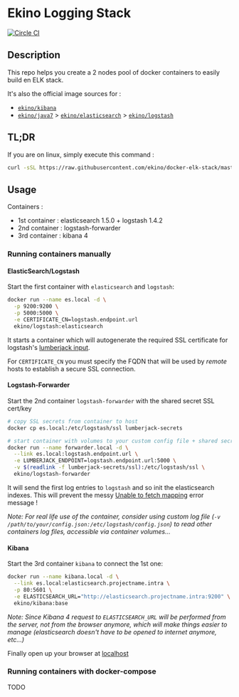 # Ekino Logging Stack

[![Circle CI](https://circleci.com/gh/ekino/docker-elk-stack.svg?style=svg)](https://circleci.com/gh/ekino/docker-elk-stack)

## Description

This repo helps you create a 2 nodes pool of docker containers to easily build
en ELK stack.

It's also the official image sources for :
* [`ekino/kibana`](https://registry.hub.docker.com/u/ekino/kibana/)
* [`ekino/java7`](https://registry.hub.docker.com/u/ekino/java7/) > [`ekino/elasticsearch`](https://registry.hub.docker.com/u/ekino/elasticsearch/) > [`ekino/logstash`](https://registry.hub.docker.com/u/ekino/logstash/)

## TL;DR

If you are on linux, simply execute this command :

```bash
curl -sSL https://raw.githubusercontent.com/ekino/docker-elk-stack/master/helper.sh | bash -s run
```

## Usage

Containers :

* 1st container : elasticsearch 1.5.0 + logstash 1.4.2
* 2nd container : logstash-forwarder
* 3rd container : kibana 4

### Running containers manually

#### ElasticSearch/Logstash

Start the first container with `elasticsearch` and `logstash`:
```bash
docker run --name es.local -d \
  -p 9200:9200 \
  -p 5000:5000 \
  -e CERTIFICATE_CN=logstash.endpoint.url
  ekino/logstash:elasticsearch
```

It starts a container which will autogenerate the required SSL certificate for
logstash's [lumberjack input](http://logstash.net/docs/1.4.2/inputs/lumberjack).

For `CERTIFICATE_CN` you must specify the FQDN that will be used by *remote*
hosts to establish a secure SSL connection.

#### Logstash-Forwarder

Start the 2nd container `logstash-forwarder` with the shared secret SSL cert/key
```bash
# copy SSL secrets from container to host
docker cp es.local:/etc/logstash/ssl lumberjack-secrets

# start container with volumes to your custom config file + shared secrets
docker run --name forwarder.local -d \
  --link es.local:logstash.endpoint.url \
  -e LUMBERJACK_ENDPOINT=logstash.endpoint.url:5000 \
  -v $(readlink -f lumberjack-secrets/ssl):/etc/logstash/ssl \
  ekino/logstash-forwarder
```

It will send the first log entries to `logstash` and so init the elasticsearch
indexes. This will prevent the messy
[Unable to fetch mapping](https://github.com/elastic/kibana/issues/1950) error
message !

*Note: For real life use of the container, consider using custom log file
(`-v /path/to/your/config.json:/etc/logstash/config.json`) to read other
containers log files, accessible via container volumes...*

#### Kibana

Start the 3rd container `kibana` to connect the 1st one:
```bash
docker run --name kibana.local -d \
  --link es.local:elasticsearch.projectname.intra \
  -p 80:5601 \
  -e ELASTICSEARCH_URL="http://elasticsearch.projectname.intra:9200" \
  ekino/kibana:base
```

*Note: Since Kibana 4 request to `ELASTICSEARCH_URL` will be performed from the
server, not from the browser anymore, which will make things easier to manage
(elasticsearch doesn't have to be opened to internet anymore, etc...)*

Finally open up your browser at [localhost](http://localhost/)

### Running containers with docker-compose

TODO


